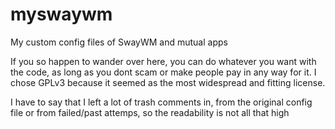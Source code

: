 # myswaywm
My custom config files of SwayWM and mutual apps

If you so happen to wander over here, you can do whatever you want with the code, as long as you dont scam or make people pay in any way for it. I chose GPLv3 because it seemed as the most widespread and fitting license.

I have to say that I left a lot of trash comments in, from the original config file or from failed/past attemps, so the readability is not all that high
